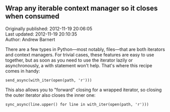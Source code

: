 ## Wrap any iterable context manager so it closes when consumed  
Originally published: 2012-11-19 20:06:05  
Last updated: 2012-11-19 20:10:35  
Author: Andrew Barnert  
  
There are a few types in Python—most notably, files—that are both iterators and context managers. For trivial cases, these features are easy to use together, but as soon as you need to use the iterator lazily or asynchronously, a with statement won't help. That's where this recipe comes in handy:

    send_async(with_iter(open(path, 'r')))

This also allows you to "forward" closing for a wrapped iterator, so closing the outer iterator also closes the inner one:

    sync_async(line.upper() for line in with_iter(open(path, 'r')))